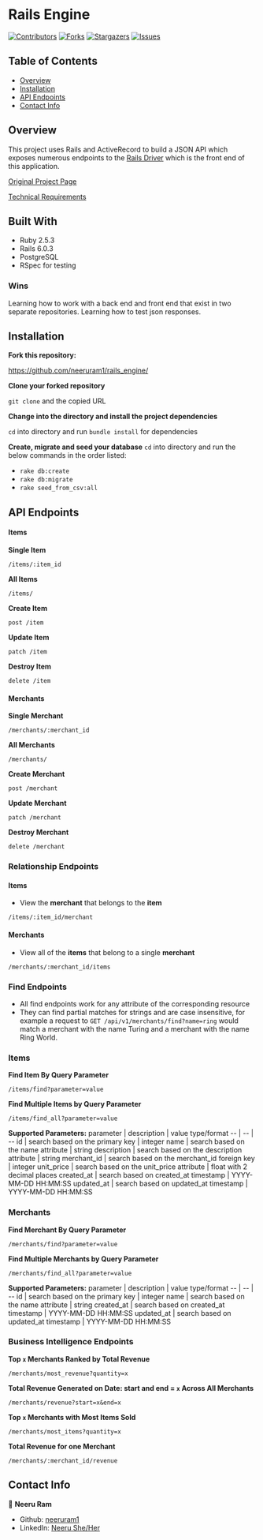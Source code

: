 # Rails Engine

[![Contributors][contributors-shield]][contributors-url]
[![Forks][forks-shield]][forks-url]
[![Stargazers][stars-shield]][stars-url]
[![Issues][issues-shield]][issues-url]

## Table of Contents

- [Overview](#overview)
- [Installation](#installation)
- [API Endpoints](#api-endpoints)
- [Contact Info](#contact-info)

<!-- Brief Description -->

## Overview

This project uses Rails and ActiveRecord to build a JSON API which exposes numerous endpoints to the [Rails Driver](https://github.com/neeruram1/rails_driver) which is the front end of this application. 

[Original Project Page](https://backend.turing.io/module3/projects/rails_engine/)

[Technical Requirements](https://backend.turing.io/module3/projects/rails_engine/requirements)

## Built With

* Ruby 2.5.3
* Rails 6.0.3
* PostgreSQL
* RSpec for testing

### Wins

Learning how to work with a back end and front end that exist in two separate repositories. Learning how to test json responses. 

## Installation

**Fork this repository:**

https://github.com/neeruram1/rails_engine/

**Clone your forked repository**

`git clone` and the copied URL

**Change into the directory and install the project dependencies**

`cd` into directory and run `bundle install` for dependencies

**Create, migrate and seed your database**
`cd` into directory and run the below commands in the order listed:
- ``rake db:create``
- ``rake db:migrate``
- ``rake seed_from_csv:all``

## API Endpoints

#### Items

**Single Item**
```
/items/:item_id
```
**All Items**
```
/items/
```
**Create Item**
```
post /item
```
**Update Item**
```
patch /item
```
**Destroy Item**
```
delete /item
```

#### Merchants

**Single Merchant**
```
/merchants/:merchant_id
```
**All Merchants**
```
/merchants/
```
**Create Merchant**
```
post /merchant
```
**Update Merchant**
```
patch /merchant
```
**Destroy Merchant**
```
delete /merchant
```

### Relationship Endpoints

#### Items

- View the **merchant** that belongs to the **item** 
```
/items/:item_id/merchant
```

#### Merchants

- View all of the **items** that belong to a single **merchant**
```
/merchants/:merchant_id/items
```

### Find Endpoints

- All find endpoints work for any attribute of the corresponding resource
- They can find partial matches for strings and are case insensitive, for example a request to `GET /api/v1/merchants/find?name=ring` would match a merchant with the name Turing and a merchant with the name Ring World. 

### Items

**Find Item By Query Parameter**
```
/items/find?parameter=value
```
**Find Multiple Items by Query Parameter**
```
/items/find_all?parameter=value
```
**Supported Parameters:**
parameter | description | value type/format
-- | -- | --
id | search based on the primary key | integer
name | search based on the name attribute | string 
description | search based on the description attribute | string 
merchant_id | search based on the merchant_id foreign key | integer
unit_price | search based on the unit_price attribute | float with 2 decimal places
created_at | search based on created_at timestamp | YYYY-MM-DD HH:MM:SS
updated_at | search based on updated_at timestamp | YYYY-MM-DD HH:MM:SS

### Merchants

**Find Merchant By Query Parameter**
```
/merchants/find?parameter=value
```
**Find Multiple Merchants by Query Parameter**
```
/merchants/find_all?parameter=value
```
**Supported Parameters:**
parameter | description | value type/format
-- | -- | --
id | search based on the primary key | integer
name | search based on the name attribute | string 
created_at | search based on created_at timestamp | YYYY-MM-DD HH:MM:SS
updated_at | search based on updated_at timestamp | YYYY-MM-DD HH:MM:SS

### Business Intelligence Endpoints

**Top `x` Merchants Ranked by Total Revenue**
```
/merchants/most_revenue?quantity=x
```
**Total Revenue Generated on Date: start and end = `x` Across All Merchants**
```
/merchants/revenue?start=x&end=x
```
**Top `x` Merchants with Most Items Sold**
```
/merchants/most_items?quantity=x
```
**Total Revenue for one Merchant**
```
/merchants/:merchant_id/revenue
```

## Contact Info
👤 **Neeru Ram**

- Github: [neeruram1](https://github.com/neeruram1)
- LinkedIn: [Neeru She/Her](https://www.linkedin.com/in/neeru-ram-81a2b867/)

<!-- MARKDOWN LINKS & IMAGES -->

[contributors-shield]: https://img.shields.io/github/contributors/neeruram1/rails_engine.svg?style=flat-square
[contributors-url]: https://github.com/neeruram1/rails_engine/graphs/contributors
[forks-shield]: https://img.shields.io/github/forks/neeruram1/rails_engine.svg?style=flat-square
[forks-url]: https://github.com/neeruram1/rails_engine/network/members
[stars-shield]: https://img.shields.io/github/stars/neeruram1/rails_engine.svg?style=flat-square
[stars-url]: https://github.com/neeruram1/rails_engine/stargazers
[issues-shield]: https://img.shields.io/github/issues/neeruram1/rails_engine.svg?style=flat-square
[issues-url]: https://github.com/neeruram1/rails_engine/issues
















